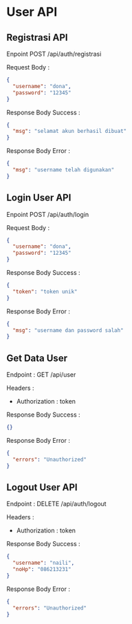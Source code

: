 # User API

## Registrasi API

Enpoint POST /api/auth/registrasi

Request Body :

```json
{
  "username": "dona",
  "password": "12345"
}
```

Response Body Success :

```json
{
  "msg": "selamat akun berhasil dibuat"
}
```

Response Body Error :

```json
{
  "msg": "username telah digunakan"
}
```

## Login User API

Enpoint POST /api/auth/login

Request Body :

```json
{
  "username": "dona",
  "password": "12345"
}
```

Response Body Success :

```json
{
  "token": "token unik"
}
```

Response Body Error :

```json
{
  "msg": "username dan password salah"
}
```

## Get Data User

Endpoint : GET /api/user

Headers :

- Authorization : token

Response Body Success :

```json
{}
```

Response Body Error :

```json
{
  "errors": "Unauthorized"
}
```

## Logout User API

Endpoint : DELETE /api/auth/logout

Headers :

- Authorization : token

Response Body Success :

```json
{
  "username": "naili",
  "noHp": "086213231"
}
```

Response Body Error :

```json
{
  "errors": "Unauthorized"
}
```
